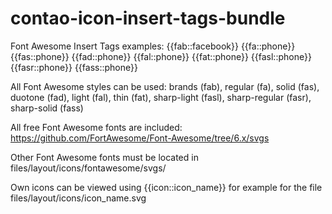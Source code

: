 # contao-icon-insert-tags-bundle

Font Awesome Insert Tags examples: {{fab::facebook}} {{fa::phone}} {{fas::phone}} {{fad::phone}} {{fal::phone}} {{fat::phone}} {{fasl::phone}} {{fasr::phone}} {{fass::phone}}

All Font Awesome styles can be used: brands (fab), regular (fa), solid (fas), duotone (fad), light (fal), thin (fat), sharp-light (fasl), sharp-regular (fasr), sharp-solid (fass)

All free Font Awesome fonts are included: https://github.com/FortAwesome/Font-Awesome/tree/6.x/svgs

Other Font Awesome fonts must be located in files/layout/icons/fontawesome/svgs/

Own icons can be viewed using {{icon::icon_name}} for example for the file files/layout/icons/icon_name.svg